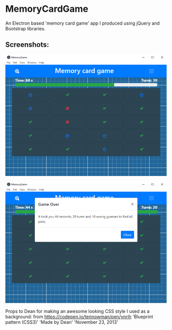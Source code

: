 # MemoryCardGame
An Electron based 'memory card game' app I produced using jQuery and Bootstrap libraries.
## Screenshots:
![alt text](https://github.com/Dr-DeBugg/MemoryCardGame/blob/master/pic1.png "Screenshot 1")

![alt text](https://github.com/Dr-DeBugg/MemoryCardGame/blob/master/pic2.png "Screenshot 2")

Props to Dean for making an awesome looking CSS style I used as a background:
from https://codepen.io/tennowman/pen/ynrih 
'Blueprint pattern (CSS3)'
'Made by Dean'
'November 23, 2013'
